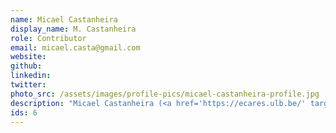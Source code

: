 ```yaml
---
name: Micael Castanheira
display_name: M. Castanheira
role: Contributor
email: micael.casta@gmail.com
website:
github: 
linkedin: 
twitter: 
photo_src: /assets/images/profile-pics/micael-castanheira-profile.jpg
description: "Micael Castanheira (<a href='https://ecares.ulb.be/' target='blank'>ECARES</a>, <a href='https://www.ulb.be/' target='blank'>ULB</a>), Ph.D. is a senior research fellow ('Directeur de Recherche') with <a href='https://www.frs-fnrs.be/fr/' target='blank'>FNRS</a>, the Belgian National Science Foundation. His main research topics include the political economics of collective decisions, reforms, and the economics of the pharmaceutical industry."
ids: 6
---
```

